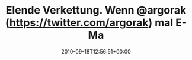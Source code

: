 ---
retweeted: false
source: <a href="http://twitter.com" rel="nofollow">Tweetie for Mac</a>
entities:
  hashtags:
  - text: germanyrb
    indices:
    - '72'
    - '82'
  symbols: []
  user_mentions:
  - name: Florian Gilcher (@skade@hachyderm.io)
    screen_name: Argorak
    indices:
    - '24'
    - '32'
    id_str: '27227212'
    id: '27227212'
  urls: []
display_text_range:
- '0'
- '105'
favorite_count: '0'
id_str: '24845980970'
truncated: false
retweet_count: '0'
id: '24845980970'
created_at: Sat Sep 18 12:56:51 +0000 2010
favorited: false
full_text: 'Elende Verkettung. Wenn [@argorak](https://twitter.com/argorak) mal E-Mails
  abholen würde, könnten die #germanyrb Leute Pizza bestellen.'
lang: de
tags:
- germanyrb
- pesos/twitter
date: '2010-09-18T12:56:51+00:00'
src: https://twitter.com/bascht/status/24845980970
original_url: https://twitter.com/bascht/status/24845980970
type: twitter_tweet
text: 'Elende Verkettung. Wenn [@argorak](https://twitter.com/argorak) mal E-Mails
  abholen würde, könnten die #germanyrb Leute Pizza bestellen.'
title: Elende Verkettung. Wenn @argorak (https://twitter.com/argorak) mal E-Ma

---